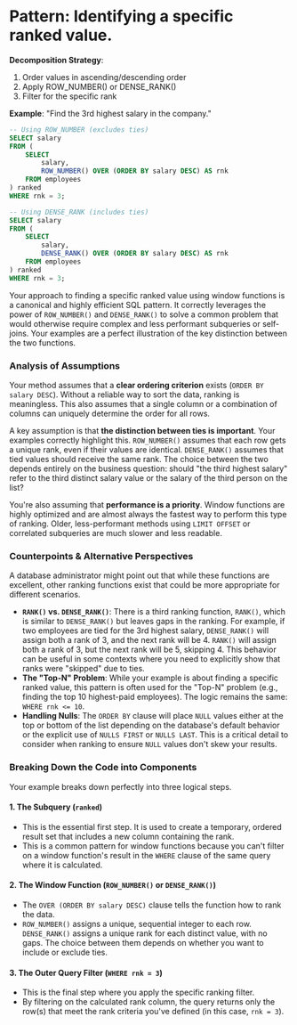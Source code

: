 # **Pattern**: Identifying a specific ranked value.

**Decomposition Strategy**:

1. Order values in ascending/descending order
2. Apply ROW_NUMBER() or DENSE_RANK()
3. Filter for the specific rank

**Example**: "Find the 3rd highest salary in the company."

```SQL
-- Using ROW_NUMBER (excludes ties)
SELECT salary
FROM (
    SELECT
        salary,
        ROW_NUMBER() OVER (ORDER BY salary DESC) AS rnk
    FROM employees
) ranked
WHERE rnk = 3;

-- Using DENSE_RANK (includes ties)
SELECT salary
FROM (
    SELECT
        salary,
        DENSE_RANK() OVER (ORDER BY salary DESC) AS rnk
    FROM employees
) ranked
WHERE rnk = 3;
```

Your approach to finding a specific ranked value using window functions is a canonical and highly efficient SQL pattern. It correctly leverages the power of `ROW_NUMBER()` and `DENSE_RANK()` to solve a common problem that would otherwise require complex and less performant subqueries or self-joins. Your examples are a perfect illustration of the key distinction between the two functions.

### Analysis of Assumptions

Your method assumes that a **clear ordering criterion** exists (`ORDER BY salary DESC`). Without a reliable way to sort the data, ranking is meaningless. This also assumes that a single column or a combination of columns can uniquely determine the order for all rows.

A key assumption is that **the distinction between ties is important**. Your examples correctly highlight this. `ROW_NUMBER()` assumes that each row gets a unique rank, even if their values are identical. `DENSE_RANK()` assumes that tied values should receive the same rank. The choice between the two depends entirely on the business question: should "the third highest salary" refer to the third distinct salary value or the salary of the third person on the list?

You're also assuming that **performance is a priority**. Window functions are highly optimized and are almost always the fastest way to perform this type of ranking. Older, less-performant methods using `LIMIT OFFSET` or correlated subqueries are much slower and less readable.

### Counterpoints & Alternative Perspectives

A database administrator might point out that while these functions are excellent, other ranking functions exist that could be more appropriate for different scenarios.

* **`RANK()` vs. `DENSE_RANK()`**: There is a third ranking function, `RANK()`, which is similar to `DENSE_RANK()` but leaves gaps in the ranking. For example, if two employees are tied for the 3rd highest salary, `DENSE_RANK()` will assign both a rank of 3, and the next rank will be 4. `RANK()` will assign both a rank of 3, but the next rank will be 5, skipping 4. This behavior can be useful in some contexts where you need to explicitly show that ranks were "skipped" due to ties.
* **The "Top-N" Problem**: While your example is about finding a specific ranked value, this pattern is often used for the "Top-N" problem (e.g., finding the top 10 highest-paid employees). The logic remains the same: `WHERE rnk <= 10`.
* **Handling Nulls**: The `ORDER BY` clause will place `NULL` values either at the top or bottom of the list depending on the database's default behavior or the explicit use of `NULLS FIRST` or `NULLS LAST`. This is a critical detail to consider when ranking to ensure `NULL` values don't skew your results.

### Breaking Down the Code into Components

Your example breaks down perfectly into three logical steps.

#### **1. The Subquery (`ranked`)**

* This is the essential first step. It is used to create a temporary, ordered result set that includes a new column containing the rank.
* This is a common pattern for window functions because you can't filter on a window function's result in the `WHERE` clause of the same query where it is calculated.

#### **2. The Window Function (`ROW_NUMBER()` or `DENSE_RANK()`)**

* The `OVER (ORDER BY salary DESC)` clause tells the function how to rank the data.
* `ROW_NUMBER()` assigns a unique, sequential integer to each row. `DENSE_RANK()` assigns a unique rank for each distinct value, with no gaps. The choice between them depends on whether you want to include or exclude ties. 

#### **3. The Outer Query Filter (`WHERE rnk = 3`)**

* This is the final step where you apply the specific ranking filter.
* By filtering on the calculated rank column, the query returns only the row(s) that meet the rank criteria you've defined (in this case, `rnk = 3`).

